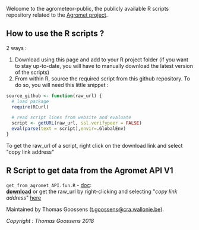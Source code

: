 Welcome to the agrometeor-public, the publicly available R scripts repository related to the [Agromet project](http://www.cra.wallonie.be/fr/agromet).

## How to use the R scripts ? 

2 ways : 

1. Download using this page and add to your R project folder (if you want to stay up-to-date, you will have to manually download the latest version of the scripts)
2. From within R, source the required script from this github repository. To do so, you will need this little snippet : 

```R
source_github <- function(raw_url) {
  # load package
  require(RCurl)

  # read script lines from website and evaluate
  script <- getURL(raw_url, ssl.verifypeer = FALSE)
  eval(parse(text = script),envir=.GlobalEnv)
}  
```
To get the raw_url of a script, right click on the download link and select "copy link address"


## R Script to get data from the Agromet API V1

`get_from_agromet_API.fun.R` - [doc](./get_from_agromet_API.fun/get_from_agromet_API.fun.html):  
__[download](./get_from_agromet_API.fun/get_from_agromet_API.fun.R)__ or get the raw_url by right-clicking and selecting "*copy link address*" [here](https://raw.githubusercontent.com/pokyah/agrometeor-public/master/get_from_agromet_API.fun/get_from_agromet_API.fun.R)


Maintained by Thomas Goossens (t.goossens@cra.wallonie.be).

*Copyright : Thomas Goossens 2018*

